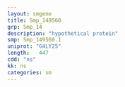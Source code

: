 ```yaml
---
layout: smgene
title: Smp_149560
grp: Smp_14
description: "hypothetical protein"
smp: Smp_149560.1
uniprot: "G4LY25"
length:   447
cdd: "ns"
kk: ns
categories: sm
---
```

